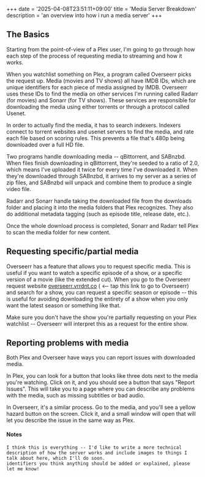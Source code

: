 +++
date = '2025-04-08T23:51:11+09:00'
title = 'Media Server Breakdown'
description = 'an overview into how i run a media server'
+++

## The Basics

Starting from the point-of-view of a Plex user, I'm going to go through how each step of the process of requesting media to streaming and how it works.

When you watchlist something on Plex, a program called Overseerr picks the request up. Media (movies and TV shows) all have IMDB IDs, which are unique identifiers for each piece of media assigned by IMDB. Overseerr uses these IDs to find the media on other services I'm running called Radarr (for movies) and Sonarr (for TV shows). These services are responsible for downloading the media using either torrents or through a protocol called Usenet.

In order to actually find the media, it has to search indexers. Indexers connect to torrent websites and usenet servers to find the media, and rate each file based on scoring rules. This prevents a file that's 480p being downloaded over a full HD file.

Two programs handle downloading media -- qBittorrent, and SABnzbd. When files finish downloading in qBittorrent, they're seeded to a ratio of 2.0, which means I've uploaded it twice for every time I've downloaded it. When they're downloaded through SABnzbd, it arrives to my server as a series of zip files, and SABnzbd will unpack and combine them to produce a single video file.

Radarr and Sonarr handle taking the downloaded file from the downloads folder and placing it into the media folders that Plex recognizes. They also do additional metadata tagging (such as episode title, release date, etc.).

Once the whole download process is completed, Sonarr and Radarr tell Plex to scan the media folder for new content.

## Requesting specific/partial media

Overseerr has a feature that allows you to request specific media. This is useful if you want to watch a specific episode of a show, or a specific version of a movie (like the extended cut). When you go to the Overseerr request website [overseerr.vrrdnt.co](https://overseerr.vrrdnt.co) ( <— tap this link to go to Overseerr) and search for a show, you can request a specific season or episode -- this is useful for avoiding downloading the entirety of a show when you only want the latest season or something like that.

Make sure you don't have the show you're partially requesting on your Plex watchlist -- Overseerr will interpret this as a request for the entire show.

## Reporting problems with media

Both Plex and Overseer have ways you can report issues with downloaded media.

In Plex, you can look for a button that looks like three dots next to the media you're watching. Click on it, and you should see a button that says "Report Issues". This will take you to a page where you can describe any problems with the media, such as missing subtitles or bad audio.

In Overseerr, it's a similar process. Go to the media, and you'll see a yellow hazard button on the screen. Click it, and a small window will open that will let you describe the issue in the same way as Plex.

#### Notes

```
I think this is everything -- I'd like to write a more technical description of how the server works and include images to things I talk about here, which I'll do soon.
identifiers you think anything should be added or explained, please let me know!
```
